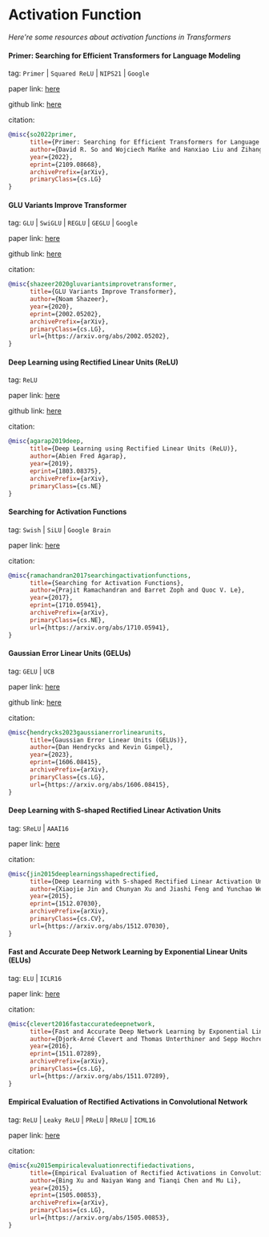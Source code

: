 # Activation Function
*Here're some resources about activation functions in Transformers*


#### Primer: Searching for Efficient Transformers for Language Modeling

tag: `Primer` | `Squared ReLU` | `NIPS21` | `Google`

paper link: [here](https://arxiv.org/pdf/2109.08668.pdf)

github link: [here](https://github.com/google-research/google-research/tree/master/primer)

citation:

```bibtex
@misc{so2022primer,
      title={Primer: Searching for Efficient Transformers for Language Modeling}, 
      author={David R. So and Wojciech Mańke and Hanxiao Liu and Zihang Dai and Noam Shazeer and Quoc V. Le},
      year={2022},
      eprint={2109.08668},
      archivePrefix={arXiv},
      primaryClass={cs.LG}
}
```


#### GLU Variants Improve Transformer

tag: `GLU` | `SwiGLU` | `REGLU` | `GEGLU` | `Google`

paper link: [here](https://arxiv.org/pdf/2002.05202)

github link: [here](https://github.com/labmlai/annotated_deep_learning_paper_implementations/blob/master/labml_nn/transformers/glu_variants/simple.py)

citation:

```bibtex
@misc{shazeer2020gluvariantsimprovetransformer,
      title={GLU Variants Improve Transformer}, 
      author={Noam Shazeer},
      year={2020},
      eprint={2002.05202},
      archivePrefix={arXiv},
      primaryClass={cs.LG},
      url={https://arxiv.org/abs/2002.05202}, 
}
```

#### Deep Learning using Rectified Linear Units (ReLU)

tag: `ReLU`

paper link: [here](https://arxiv.org/pdf/1803.08375.pdf)

github link: [here](https://github.com/AFAgarap/dl-relu)

citation:

```bibtex
@misc{agarap2019deep,
      title={Deep Learning using Rectified Linear Units (ReLU)}, 
      author={Abien Fred Agarap},
      year={2019},
      eprint={1803.08375},
      archivePrefix={arXiv},
      primaryClass={cs.NE}
}
```


#### Searching for Activation Functions

tag: `Swish` | `SiLU` | `Google Brain`

paper link: [here](https://arxiv.org/pdf/1710.05941)

citation:

```bibtex
@misc{ramachandran2017searchingactivationfunctions,
      title={Searching for Activation Functions}, 
      author={Prajit Ramachandran and Barret Zoph and Quoc V. Le},
      year={2017},
      eprint={1710.05941},
      archivePrefix={arXiv},
      primaryClass={cs.NE},
      url={https://arxiv.org/abs/1710.05941}, 
}
```


#### Gaussian Error Linear Units (GELUs)

tag: `GELU` | `UCB`

paper link: [here](https://arxiv.org/pdf/1606.08415)

github link: [here](https://github.com/hendrycks/GELUs)

citation:

```bibtex
@misc{hendrycks2023gaussianerrorlinearunits,
      title={Gaussian Error Linear Units (GELUs)}, 
      author={Dan Hendrycks and Kevin Gimpel},
      year={2023},
      eprint={1606.08415},
      archivePrefix={arXiv},
      primaryClass={cs.LG},
      url={https://arxiv.org/abs/1606.08415}, 
}
```

#### Deep Learning with S-shaped Rectified Linear Activation Units

tag: `SReLU` | `AAAI16`

paper link: [here](https://arxiv.org/pdf/1512.07030)

citation:

```bibtex
@misc{jin2015deeplearningsshapedrectified,
      title={Deep Learning with S-shaped Rectified Linear Activation Units}, 
      author={Xiaojie Jin and Chunyan Xu and Jiashi Feng and Yunchao Wei and Junjun Xiong and Shuicheng Yan},
      year={2015},
      eprint={1512.07030},
      archivePrefix={arXiv},
      primaryClass={cs.CV},
      url={https://arxiv.org/abs/1512.07030}, 
}
```

#### Fast and Accurate Deep Network Learning by Exponential Linear Units (ELUs)

tag: `ELU` | `ICLR16`

paper link: [here](https://arxiv.org/pdf/1511.07289)

citation:

```bibtex
@misc{clevert2016fastaccuratedeepnetwork,
      title={Fast and Accurate Deep Network Learning by Exponential Linear Units (ELUs)}, 
      author={Djork-Arné Clevert and Thomas Unterthiner and Sepp Hochreiter},
      year={2016},
      eprint={1511.07289},
      archivePrefix={arXiv},
      primaryClass={cs.LG},
      url={https://arxiv.org/abs/1511.07289}, 
}
```


#### Empirical Evaluation of Rectified Activations in Convolutional Network

tag: `ReLU` | `Leaky ReLU` | `PReLU` | `RReLU` | `ICML16`

paper link: [here](https://arxiv.org/pdf/1505.00853)

citation:

```bibtex
@misc{xu2015empiricalevaluationrectifiedactivations,
      title={Empirical Evaluation of Rectified Activations in Convolutional Network}, 
      author={Bing Xu and Naiyan Wang and Tianqi Chen and Mu Li},
      year={2015},
      eprint={1505.00853},
      archivePrefix={arXiv},
      primaryClass={cs.LG},
      url={https://arxiv.org/abs/1505.00853}, 
}
```